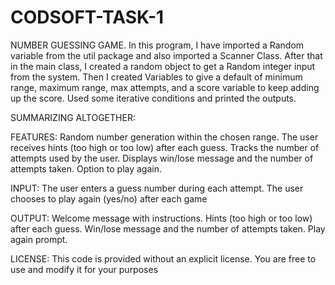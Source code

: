 # CODSOFT-TASK-1
NUMBER GUESSING GAME.
In this program, I have imported a Random variable from the util package and also imported a Scanner Class.
After that in the main class, I created a random object to get a Random integer input from the system.
Then I created  Variables to give a default of minimum range, maximum range, max attempts, and a score variable to keep adding up the score.
Used some iterative conditions and printed the outputs.

SUMMARIZING ALTOGETHER:

FEATURES:
Random number generation within the chosen range.
The user receives hints (too high or too low) after each guess.
Tracks the number of attempts used by the user.
Displays win/lose message and the number of attempts taken.
Option to play again.

INPUT:
The user enters a guess number during each attempt.
The user chooses to play again (yes/no) after each game

OUTPUT:
Welcome message with instructions.
Hints (too high or too low) after each guess.
Win/lose message and the number of attempts taken.
Play again prompt.

LICENSE:
This code is provided without an explicit license. You are free to use and modify it for your purposes
